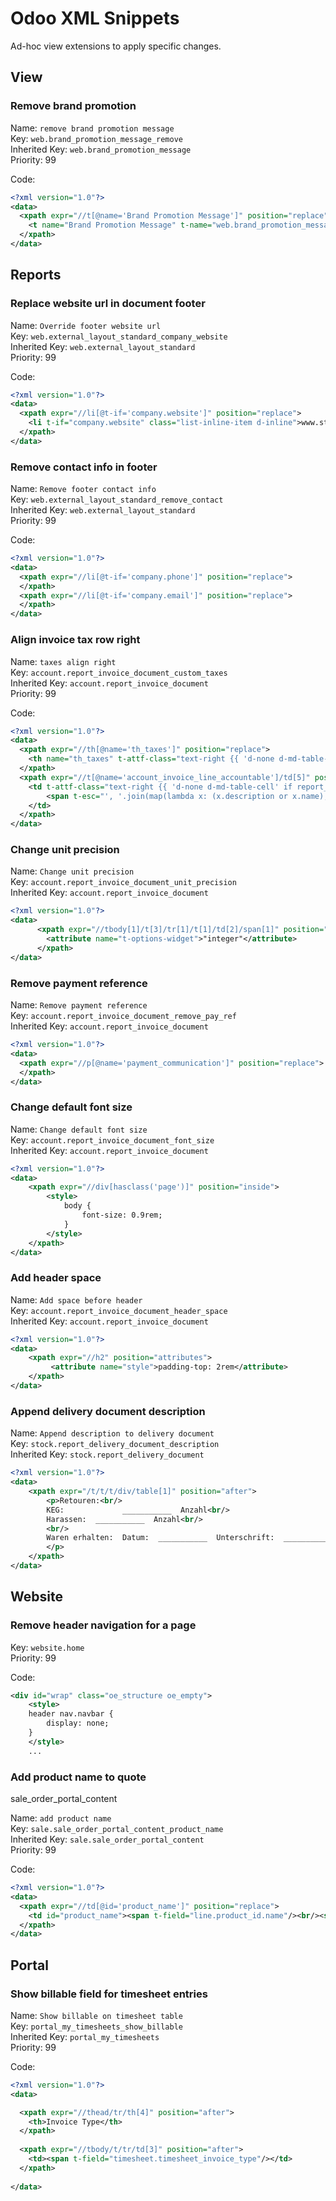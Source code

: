 # Odoo XML Snippets

Ad-hoc view extensions to apply specific changes.

## View

### Remove brand promotion

Name: `remove brand promotion message`  
Key: `web.brand_promotion_message_remove`  
Inherited Key: `web.brand_promotion_message`  
Priority: 99  

Code:
```xml
<?xml version="1.0"?>
<data>
  <xpath expr="//t[@name='Brand Promotion Message']" position="replace">
  	<t name="Brand Promotion Message" t-name="web.brand_promotion_message"></t>
  </xpath>
</data>
```

## Reports

### Replace website url in document footer

Name: `Override footer website url`  
Key: `web.external_layout_standard_company_website`  
Inherited Key: `web.external_layout_standard`  
Priority: 99  

Code:
```xml
<?xml version="1.0"?>
<data>
  <xpath expr="//li[@t-if='company.website']" position="replace">
  	<li t-if="company.website" class="list-inline-item d-inline">www.stiärbiär.ch</li>
  </xpath>
</data>
```

### Remove contact info in footer

Name: `Remove footer contact info`  
Key: `web.external_layout_standard_remove_contact`  
Inherited Key: `web.external_layout_standard`  
Priority: 99  

Code:
```xml
<?xml version="1.0"?>
<data>
  <xpath expr="//li[@t-if='company.phone']" position="replace">
  </xpath>
  <xpath expr="//li[@t-if='company.email']" position="replace">
  </xpath>
</data>
```

### Align invoice tax row right

Name: `taxes align right`  
Key: `account.report_invoice_document_custom_taxes`  
Inherited Key: `account.report_invoice_document`  
Priority: 99  

Code:
```xml
<?xml version="1.0"?>
<data>
  <xpath expr="//th[@name='th_taxes']" position="replace">
  	<th name="th_taxes" t-attf-class="text-right {{ 'd-none d-md-table-cell' if report_type == 'html' else '' }}"><span>Steuern</span></th>
  </xpath>
  <xpath expr="//t[@name='account_invoice_line_accountable']/td[5]" position="replace">
  	<td t-attf-class="text-right {{ 'd-none d-md-table-cell' if report_type == 'html' else '' }}">
  		<span t-esc="', '.join(map(lambda x: (x.description or x.name), line.tax_ids))" id="line_tax_ids"/>
  	</td>
  </xpath>
</data>
```

### Change unit precision

Name: `Change unit precision`  
Key: `account.report_invoice_document_unit_precision`  
Inherited Key: `account.report_invoice_document`  

```xml
<?xml version="1.0"?>
<data>
	  <xpath expr="//tbody[1]/t[3]/tr[1]/t[1]/td[2]/span[1]" position="attributes">
		<attribute name="t-options-widget">"integer"</attribute>
	  </xpath>
</data>
```

### Remove payment reference

Name: `Remove payment reference`  
Key: `account.report_invoice_document_remove_pay_ref`  
Inherited Key: `account.report_invoice_document`  

```xml
<?xml version="1.0"?>
<data>
  <xpath expr="//p[@name='payment_communication']" position="replace">
  </xpath>
</data>
```

### Change default font size

Name: `Change default font size`  
Key: `account.report_invoice_document_font_size`  
Inherited Key: `account.report_invoice_document`  

```xml
<?xml version="1.0"?>
<data>
	<xpath expr="//div[hasclass('page')]" position="inside">
		<style>
			body {
				font-size: 0.9rem;
			}
		</style>
	</xpath>
</data>
```

### Add header space

Name: `Add space before header`  
Key: `account.report_invoice_document_header_space`  
Inherited Key: `account.report_invoice_document`  

```xml
<?xml version="1.0"?>
<data>
	<xpath expr="//h2" position="attributes">
		 <attribute name="style">padding-top: 2rem</attribute>
	</xpath>
</data>
```

### Append delivery document description

Name: `Append description to delivery document`  
Key: `stock.report_delivery_document_description`  
Inherited Key: `stock.report_delivery_document`  

```xml
<?xml version="1.0"?>
<data>
	<xpath expr="/t/t/t/div/table[1]" position="after">
		<p>Retouren:<br/>
		KEG:             ___________  Anzahl<br/>
		Harassen:  ___________  Anzahl<br/>
		<br/>
		Waren erhalten:  Datum:  ___________  Unterschrift:  ______________________
		</p>
	</xpath>
</data>
```

## Website

### Remove header navigation for a page

Key: `website.home`  
Priority: 99  

Code:
```xml
<div id="wrap" class="oe_structure oe_empty">
	<style>
	header nav.navbar {  
		display: none;  
	}
	</style>
	...
```

### Add product name to quote

sale_order_portal_content

Name: `add product name`  
Key: `sale.sale_order_portal_content_product_name`  
Inherited Key: `sale.sale_order_portal_content`  
Priority: 99  

Code:
```xml
<?xml version="1.0"?>
<data>
  <xpath expr="//td[@id='product_name']" position="replace">
  	<td id="product_name"><span t-field="line.product_id.name"/><br/><span class="font-italic" t-field="line.name"/></td>
  </xpath>
</data>
```

## Portal

### Show billable field for timesheet entries

Name: `Show billable on timesheet table`   
Key: `portal_my_timesheets_show_billable`  
Inherited Key: `portal_my_timesheets`  
Priority: 99

Code:
```xml
<?xml version="1.0"?>
<data>

  <xpath expr="//thead/tr/th[4]" position="after">
  	<th>Invoice Type</th>
  </xpath>
	
  <xpath expr="//tbody/t/tr/td[3]" position="after">
  	<td><span t-field="timesheet.timesheet_invoice_type"/></td>
  </xpath>
	
</data>
```